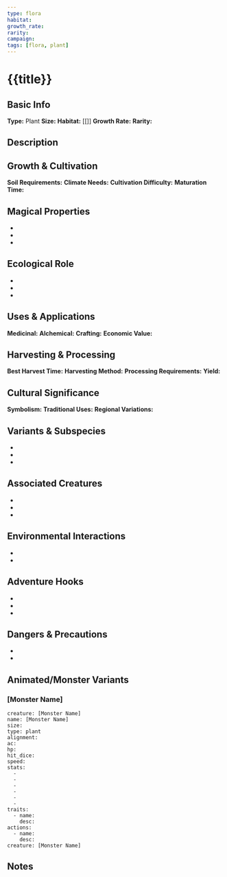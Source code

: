 ```yaml
---
type: flora
habitat: 
growth_rate: 
rarity: 
campaign: 
tags: [flora, plant]
---
```


# {{title}}

## Basic Info
**Type:** Plant
**Size:** 
**Habitat:** [[]]
**Growth Rate:** 
**Rarity:** 

## Description


## Growth & Cultivation
**Soil Requirements:** 
**Climate Needs:** 
**Cultivation Difficulty:** 
**Maturation Time:** 

## Magical Properties
- 
- 
- 

## Ecological Role
- 
- 
- 

## Uses & Applications
**Medicinal:** 
**Alchemical:** 
**Crafting:** 
**Economic Value:** 

## Harvesting & Processing
**Best Harvest Time:** 
**Harvesting Method:** 
**Processing Requirements:** 
**Yield:** 

## Cultural Significance
**Symbolism:** 
**Traditional Uses:** 
**Regional Variations:** 

## Variants & Subspecies
- 
- 
- 

## Associated Creatures
- 
- 
- 

## Environmental Interactions
- 
- 

## Adventure Hooks
- 
- 
- 

## Dangers & Precautions
- 
- 

## Animated/Monster Variants

### [Monster Name]

```statblock
creature: [Monster Name]
name: [Monster Name]
size: 
type: plant
alignment: 
ac: 
hp: 
hit_dice: 
speed: 
stats:
  - 
  - 
  - 
  - 
  - 
  - 
traits:
  - name: 
    desc: 
actions:
  - name: 
    desc: 
creature: [Monster Name]
```

## Notes